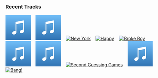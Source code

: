 ### Recent Tracks
[<img src='https://github.com/atfinke/atfinke/blob/master/placeholder.jpeg?raw=true' width='16%' height='16%' alt='If Youre Hearing This'>](https://www.last.fm/music/hook%2bn%2bsling/_/if%2byou%2527re%2bhearing%2bthis)&nbsp;&nbsp;&nbsp;&nbsp;[<img src='https://github.com/atfinke/atfinke/blob/master/placeholder.jpeg?raw=true' width='16%' height='16%' alt='Feel Like'>](https://www.last.fm/music/andrey%2bazizov/_/feel%2blike)&nbsp;&nbsp;&nbsp;&nbsp;[<img src='https://lastfm.freetls.fastly.net/i/u/300x300/d50c7187b7760673db18ca39d5dea9ad.png' width='16%' height='16%' alt='New York'>](https://www.last.fm/music/the%2bboxer%2brebellion/_/new%2byork)&nbsp;&nbsp;&nbsp;&nbsp;[<img src='https://lastfm.freetls.fastly.net/i/u/300x300/2ecee0fbe9ea791e8be0fb388ab21ad6.png' width='16%' height='16%' alt='Happy'>](https://www.last.fm/music/oh%2bwonder/_/happy)&nbsp;&nbsp;&nbsp;&nbsp;[<img src='https://lastfm.freetls.fastly.net/i/u/300x300/07c5dd6857ae40c7c66c1c76fadbaa53.png' width='16%' height='16%' alt='Broke Boy'>](https://www.last.fm/music/malia%2bcivetz/_/broke%2bboy)&nbsp;&nbsp;&nbsp;&nbsp;<br>[<img src='https://github.com/atfinke/atfinke/blob/master/placeholder.jpeg?raw=true' width='16%' height='16%' alt='God Only Knows - Remastered'>](https://www.last.fm/music/the%2bbeach%2bboys/_/god%2bonly%2bknows%2b-%2bremastered)&nbsp;&nbsp;&nbsp;&nbsp;[<img src='https://github.com/atfinke/atfinke/blob/master/placeholder.jpeg?raw=true' width='16%' height='16%' alt='Honor'>](https://www.last.fm/music/the%2bglowing%2bcages/_/honor)&nbsp;&nbsp;&nbsp;&nbsp;[<img src='https://lastfm.freetls.fastly.net/i/u/300x300/7e31f937983c21353e7871432499e54a.png' width='16%' height='16%' alt='Second Guessing Games'>](https://www.last.fm/music/colony%2bhouse/_/second%2bguessing%2bgames)&nbsp;&nbsp;&nbsp;&nbsp;[<img src='https://github.com/atfinke/atfinke/blob/master/placeholder.jpeg?raw=true' width='16%' height='16%' alt='Stand By Me'>](https://www.last.fm/music/john%2bnewman/_/stand%2bby%2bme)&nbsp;&nbsp;&nbsp;&nbsp;[<img src='https://lastfm.freetls.fastly.net/i/u/300x300/82cc6758c2bb4a207eb78adc07b13681.png' width='16%' height='16%' alt='Bang!'>](https://www.last.fm/music/ajr/_/bang%2521)&nbsp;&nbsp;&nbsp;&nbsp;<br>